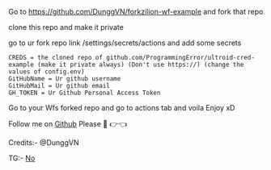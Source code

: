 Go to https://github.com/DunggVN/forkzilion-wf-example and fork that repo

clone this repo and make it private

go to ur fork repo link /settings/secrets/actions and add some secrets
```
CREDS = the cloned repo of github.com/ProgrammingError/ultroid-cred-example (make it private always) (Don't use https://) (change the values of config.env)
GitHubName = Ur github username
GitHubMail = Ur github email
GH_TOKEN = Ur Github Personal Access Token
```

Go to your Wfs forked repo and go to actions tab and voila Enjoy xD

Follow me on [Github](https://github.com/DunggVN) Please    🥺
👉👈

Credits:- @DunggVN

TG:- [No]()
